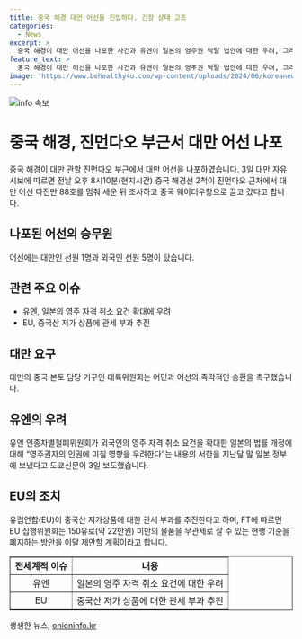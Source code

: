 ```yaml
---
title: 중국 해경 대만 어선을 진압하다. 긴장 상태 고조
categories:
  - News
excerpt: >
  중국 해경이 대만 어선을 나포한 사건과 유엔이 일본의 영주권 박탈 법안에 대한 우려, 그리고 EU가 중국산 저가 상품에 관세 부과를 추진하는 내용을 요약했습니다. 중국과 대만 간 해상 분쟁으로 긴장이 고조되는 상황과 유엔과 EU의 중국과의 관세 문제에 대한 움직임을 소개하고 있습니다. 현재의 지정된 150자 이내의 요약문에서는 이러한 긴장감과 국제사회의 논란이 담긴 이야기를 언급하여 사람들의 호기심을 자극할 수 있도록 작성하였습니다.
feature_text: >
  중국 해경이 대만 어선을 나포한 사건과 유엔이 일본의 영주권 박탈 법안에 대한 우려, 그리고 EU가 중국산 저가 상품에 관세 부과를 추진하는 내용을 요약했습니다. 중국과 대만 간 해상 분쟁으로 긴장이 고조되는 상황과 유엔과 EU의 중국과의 관세 문제에 대한 움직임을 소개하고 있습니다. 현재의 지정된 150자 이내의 요약문에서는 이러한 긴장감과 국제사회의 논란이 담긴 이야기를 언급하여 사람들의 호기심을 자극할 수 있도록 작성하였습니다.
image: 'https://www.behealthy4u.com/wp-content/uploads/2024/06/koreanews.jpg'
---
```


<p><img src="https://www.behealthy4u.com/wp-content/uploads/2024/06/koreanews.jpg" alt="info 속보" /></p>

<h1 data-ke-size="size26">중국 해경, 진먼다오 부근서 대만 어선 나포</h1>

<p data-ke-size="size16"> 중국 해경이 대만 관할 진먼다오 부근에서 대만 어선을 나포하였습니다. 3일 대만 자유시보에 따르면 전날 오후 8시10분(현지시간) 중국 해경선 2척이 진먼다오 근처에서 대만 어선 다진만 88호를 멈춰 세운 뒤 조사하고 중국 웨이터우항으로 끌고 갔다고 합니다.</p>

<h2 data-ke-size="size24">나포된 어선의 승무원</h2>

<p data-ke-size="size16">어선에는 대만인 선원 1명과 외국인 선원 5명이 탔습니다.</p>

<h2 data-ke-size="size24">관련 주요 이슈</h2>

<ul>
<li>유엔, 일본의 영주 자격 취소 요건 확대에 우려</li>
<li>EU, 중국산 저가 상품에 관세 부과 추진</li>
</ul>

<h2 data-ke-size="size24">대만 요구</h2>

<p data-ke-size="size16">대만의 중국 본토 담당 기구인 대륙위원회는 어민과 어선의 즉각적인 송환을 촉구했습니다.</p>

<h2 data-ke-size="size24">유엔의 우려</h2>

<p data-ke-size="size16">유엔 인종차별철폐위원회가 외국인의 영주 자격 취소 요건을 확대한 일본의 법률 개정에 대해 “영주권자의 인권에 미칠 영향을 우려한다”는 내용의 서한을 지난달 말 일본 정부에 보냈다고 도쿄신문이 3일 보도했습니다.</p>

<h2 data-ke-size="size24">EU의 조치</h2>

<p data-ke-size="size16">유럽연합(EU)이 중국산 저가상품에 대한 관세 부과를 추진한다고 하며, FT에 따르면 EU 집행위원회는 150유로(약 22만원) 미만의 물품을 무관세로 살 수 있는 현행 기준을 폐지하는 방안을 이달 제안할 계획이라고 합니다.</p>

<table style="width: 100%;" border="1">
<tbody>
<tr>
<td style="text-align: center; height: 17px;"><b>전세계적 이슈</b></td>
<td style="text-align: center; height: 17px;"><b>내용</b></td>
</tr>
<tr>
<td style="text-align: center; height: 17px;">유엔</td>
<td style="text-align: center; height: 17px;">일본의 영주 자격 취소 요건에 대한 우려</td>
</tr>
<tr>
<td style="text-align: center; height: 17px;">EU</td>
<td style="text-align: center; height: 17px;">중국산 저가 상품에 대한 관세 부과 추진</td>
</tr>
</tbody>
</table>
생생한 뉴스, <a href="https://onioninfo.kr" rel="dofollow">onioninfo.kr</a>



